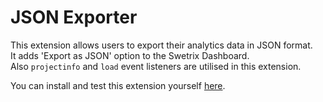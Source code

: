 # JSON Exporter
This extension allows users to export their analytics data in JSON format.\
It adds 'Export as JSON' option to the Swetrix Dashboard.\
Also `projectinfo` and `load` event listeners are utilised in this extension.

You can install and test this extension yourself [here](https://marketplace.swetrix.com/extensions/fa2a1cc7-f94c-488a-af7a-d4cd6ef95273).

